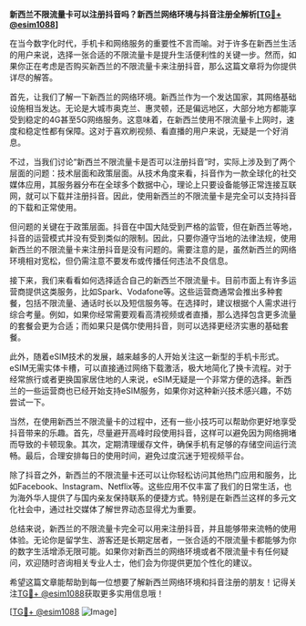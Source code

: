 **新西兰不限流量卡可以注册抖音吗？新西兰网络环境与抖音注册全解析[[TG💪+ @esim1088](https://t.me/s/esim1088)]**

在当今数字化时代，手机卡和网络服务的重要性不言而喻。对于许多在新西兰生活的用户来说，选择一张合适的不限流量卡是提升生活便利性的关键一步。然而，如果你正在考虑是否购买新西兰的不限流量卡来注册抖音，那么这篇文章将为你提供详尽的解答。

首先，让我们了解一下新西兰的网络环境。新西兰作为一个发达国家，其网络基础设施相当发达。无论是大城市奥克兰、惠灵顿，还是偏远地区，大部分地方都能享受到稳定的4G甚至5G网络服务。这意味着，在新西兰使用不限流量卡上网时，速度和稳定性都有保障。这对于喜欢刷视频、看直播的用户来说，无疑是一个好消息。

不过，当我们讨论“新西兰不限流量卡是否可以注册抖音”时，实际上涉及到了两个层面的问题：技术层面和政策层面。从技术角度来看，抖音作为一款全球化的社交媒体应用，其服务器分布在全球多个数据中心，理论上只要设备能够正常连接互联网，就可以下载并注册抖音。因此，使用新西兰的不限流量卡是完全可以支持抖音的下载和正常使用。

但问题的关键在于政策层面。抖音在中国大陆受到严格的监管，但在新西兰等地，抖音的运营模式并没有受到类似的限制。因此，只要你遵守当地的法律法规，使用新西兰的不限流量卡来注册抖音是没有问题的。需要注意的是，虽然新西兰的网络环境相对宽松，但仍需注意不要发布或传播任何违法不良信息。

接下来，我们来看看如何选择适合自己的新西兰不限流量卡。目前市面上有许多运营商提供这类服务，比如Spark、Vodafone等。这些运营商通常会推出多种套餐，包括不限流量、通话时长以及短信服务等。在选择时，建议根据个人需求进行综合考量。例如，如果你经常需要观看高清视频或者直播，那么选择包含更多流量的套餐会更为合适；而如果只是偶尔使用抖音，则可以选择更经济实惠的基础套餐。

此外，随着eSIM技术的发展，越来越多的人开始关注这一新型的手机卡形式。eSIM无需实体卡槽，可以直接通过网络下载激活，极大地简化了换卡流程。对于经常旅行或者更换国家居住地的人来说，eSIM无疑是一个非常方便的选择。新西兰的一些运营商也已经开始支持eSIM服务，如果你对这种新兴技术感兴趣，不妨尝试一下。

当然，在使用新西兰不限流量卡的过程中，还有一些小技巧可以帮助你更好地享受抖音带来的乐趣。首先，尽量避开高峰时段使用抖音，这样可以避免因为网络拥堵而导致的卡顿现象。其次，定期清理缓存文件，确保手机有足够的存储空间运行流畅。最后，合理安排每日的使用时间，避免过度沉迷于短视频平台。

除了抖音之外，新西兰的不限流量卡还可以让你轻松访问其他热门应用和服务，比如Facebook、Instagram、Netflix等。这些应用不仅丰富了我们的日常生活，也为海外华人提供了与国内亲友保持联系的便捷方式。特别是在新西兰这样的多元文化社会中，通过社交媒体了解世界动态显得尤为重要。

总结来说，新西兰的不限流量卡完全可以用来注册抖音，并且能够带来流畅的使用体验。无论你是留学生、游客还是长期定居者，一张合适的不限流量卡都能够为你的数字生活增添无限可能。如果你对新西兰的网络环境或者不限流量卡有任何疑问，欢迎随时咨询相关专业人士，他们会为你提供更加个性化的建议。

希望这篇文章能帮助到每一位想要了解新西兰网络环境和抖音注册的朋友！记得关注[TG💪+ @esim1088](https://t.me/s/esim1088)获取更多实用信息哦！

[[TG💪+ @esim1088](https://t.me/s/esim1088) ![Image](https://i.postimg.cc/4NQfJmqS/Snipaste-2025-05-13-00-14-12.png)]